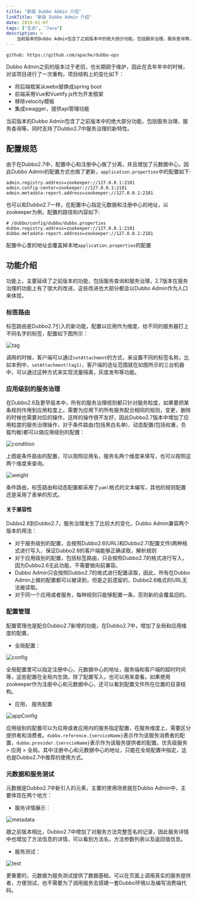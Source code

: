 ```yaml
---
title: "新版 Dubbo Admin 介绍"
linkTitle: "新版 Dubbo Admin 介绍"
date: 2019-01-07
tags: ["生态", "Java"]
description: >
    当前版本的Dubbo Admin包含了之前版本中的绝大部分功能，包括服务治理，服务查询等，同时支持了Dubbo2.7中服务治理的新特性
---
```


```
github: https://github.com/apache/dubbo-ops
```
Dubbo Admin之前的版本过于老旧，也长期疏于维护，因此在去年年中的时候，对该项目进行了一次重构，项目结构上的变化如下：  
* 将后端框架从webx替换成spring boot
* 前端采用Vue和Vuetify.js作为开发框架
* 移除velocity模板
* 集成swagger，提供api管理功能

当前版本的Dubbo Admin包含了之前版本中的绝大部分功能，包括服务治理，服务查询等，同时支持了Dubbo2.7中服务治理的新特性。


## 配置规范  
由于在Dubbo2.7中，配置中心和注册中心做了分离，并且增加了元数据中心，因此Dubbo Admin的配置方式也做了更新，`application.properties`中的配置如下:   
```properties
admin.registry.address=zookeeper://127.0.0.1:2181
admin.config-center=zookeeper://127.0.0.1:2181
admin.metadata-report.address=zookeeper://127.0.0.1:2181
```
也可以和Dubbo2.7一样，在配置中心指定元数据和注册中心的地址，以zookeeper为例，配置的路径和内容如下: 
```properties
# /dubbo/config/dubbo/dubbo.properties
dubbo.registry.address=zookeeper://127.0.0.1:2181
dubbo.metadata-report.address=zookeeper://127.0.0.1:2181
```
配置中心里的地址会覆盖掉本地`application.properties`的配置

## 功能介绍  
功能上，主要延续了之前版本的功能，包括服务查询和服务治理，2.7版本在服务治理的功能上有了很大的改进，这些改进也大部分都会以Dubbo Admin作为入口来体现。

### 标签路由  
标签路由是Dubbo2.7引入的新功能，配置以应用作为维度，给不同的服务器打上不同名字的标签，配置如下图所示：

![tag](/imgs/blog/admin/route.jpg)

调用的时候，客户端可以通过`setAttachment`的方式，来设置不同的标签名称，比如本例中，`setAttachment(tag1)`，客户端的选址范围就在如图所示的三台机器中，可以通过这种方式来实现流量隔离，灰度发布等功能。

### 应用级别的服务治理
在Dubbo2.6及更早版本中，所有的服务治理规则都只针对服务粒度，如果要把某条规则作用到应用粒度上，需要为应用下的所有服务配合相同的规则，变更，删除的时候也需要对应的操作，这样的操作很不友好，因此Dubbo2.7版本中增加了应用粒度的服务治理操作，对于条件路由(包括黑白名单)，动态配置(包括权重，负载均衡)都可以做应用级别的配置：  

![condition](/imgs/blog/admin/conditionRoute.jpg) 
  
上图是条件路由的配置，可以按照应用名，服务名两个维度来填写，也可以按照这两个维度来查询。  


![weight](/imgs/blog/admin/weight.jpg)  

条件路由，标签路由和动态配置都采用了`yaml`格式的文本编写，其他的规则配置还是采用了表单的形式。

#### 关于兼容性  
Dubbo2.6到Dubbo2.7，服务治理发生了比较大的变化，Dubbo Admin兼容两个版本的用法：  
* 对于服务级别的配置，会按照Dubbo2.6(URL)和Dubbo2.7(配置文件)两种格式进行写入，保证Dubbo2.6的客户端能够正确读取，解析规则 
* 对于应用级别的配置，包括标签路由，只会按照Dubbo2.7的格式进行写入，因为Dubbo2.6无此功能，不需要做向前兼容。
* Dubbo Admin只会按照Dubbo2.7的格式进行配置读取，因此，所有在Dubbo Admin上做的配置都可以被读到，但是之前遗留的，Dubbo2.6格式的URL无法被读取。
* 对于同一个应用或者服务，每种规则只能够配置一条，否则新的会覆盖旧的。

### 配置管理
配置管理也是配合Dubbo2.7新增的功能，在Dubbo2.7中，增加了全局和应用维度的配置，
* 全局配置： 

![config](/imgs/blog/admin/config.jpg)  

全局配置里可以指定注册中心，元数据中心的地址，服务端和客户端的超时时间等，这些配置在全局内生效。除了配置写入，也可以用来查看。如果使用zookeeper作为注册中心和元数据中心，还可以看到配置文件所在位置的目录结构。  
* 应用， 服务配置  

![appConfig](/imgs/blog/admin/appConfig.jpg)  

应用级别的配置可以为应用或者应用内的服务指定配置，在服务维度上，需要区分提供者和消费者。`dubbo.reference.{serviceName}`表示作为该服务消费者的配置，`dubbo.provider.{servcieName}`表示作为该服务提供者的配置。优先级服务 > 应用 > 全局。其中注册中心和元数据中心的地址，只能在全局配置中指定，这也是Dubbo2.7中推荐的使用方式。  

### 元数据和服务测试  
元数据是Dubbo2.7中新引入的元素，主要的使用场景就在Dubbo Admin中，主要体现在两个地方：  
* 服务详情展示：
  
![metadata](/imgs/blog/admin/metadata.jpg)  

跟之前版本相比，Dubbo2.7中增加了对服务方法完整签名的记录，因此服务详情中也增加了方法信息的详情，可以看到方法名，方法参数列表以及返回值信息。
* 服务测试： 
  
![test](/imgs/blog/admin/test.jpg)

更重要的，元数据为服务测试提供了数据基础，可以在页面上调用真实的服务提供者，方便测试，也不需要为了调用服务去搭建一套Dubbo环境以及编写消费端代码。
